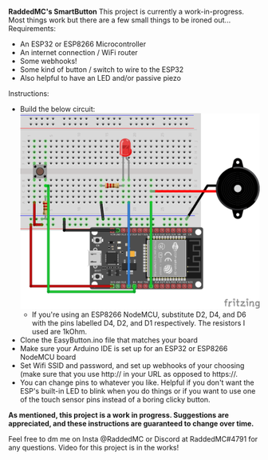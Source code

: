 **RaddedMC's SmartButton**
This project is currently a work-in-progress. Most things work but there are a few small things to be ironed out...
Requirements:
 - An ESP32 or ESP8266 Microcontroller
 - An internet connection / WiFi router
 - Some webhooks!
 - Some kind of button / switch to wire to the ESP32
 - Also helpful to have an LED and/or passive piezo
 
Instructions:
 - Build the below circuit:
 ![Fritzing diagram of RaddedMC's SmartButton circuit](EasyButton-ESP32-BB.png)
   - If you're using an ESP8266 NodeMCU, substitute D2, D4, and D6 with the pins labelled D4, D2, and D1 respectively. The resistors I used are 1kOhm.
 - Clone the EasyButton.ino file that matches your board
 - Make sure your Arduino IDE is set up for an ESP32 or ESP8266 NodeMCU board
 - Set Wifi SSID and password, and set up webhooks of your choosing (make sure that you use http:// in your URL as opposed to https://. 
 - You can change pins to whatever you like. Helpful if you don't want the ESP's built-in LED to blink when you do things or if you want to use one of the touch sensor pins instead of a boring clicky button.
 
**As mentioned, this project is a work in progress. Suggestions are appreciated, and these instructions are guaranteed to change over time.**

Feel free to dm me on Insta @RaddedMC or Discord at RaddedMC#4791 for any questions. Video for this project is in the works!
